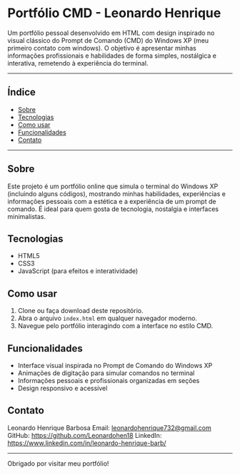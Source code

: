 # Portfólio CMD - Leonardo Henrique

Um portfólio pessoal desenvolvido em HTML com design inspirado no visual clássico do Prompt de Comando (CMD) do Windows XP (meu primeiro contato com windows). O objetivo é apresentar minhas informações profissionais e habilidades de forma simples, nostálgica e interativa, remetendo à experiência do terminal.

---

## Índice

- [Sobre](#sobre)
- [Tecnologias](#tecnologias)
- [Como usar](#como-usar)
- [Funcionalidades](#funcionalidades)
- [Contato](#contato)

---

## Sobre

Este projeto é um portfólio online que simula o terminal do Windows XP (incluindo alguns códigos), mostrando minhas habilidades, experiências e informações pessoais com a estética e a experiência de um prompt de comando. É ideal para quem gosta de tecnologia, nostalgia e interfaces minimalistas.

## Tecnologias

- HTML5
- CSS3
- JavaScript (para efeitos e interatividade)

## Como usar

1. Clone ou faça download deste repositório.
2. Abra o arquivo `index.html` em qualquer navegador moderno.
3. Navegue pelo portfólio interagindo com a interface no estilo CMD.

## Funcionalidades

- Interface visual inspirada no Prompt de Comando do Windows XP
- Animações de digitação para simular comandos no terminal
- Informações pessoais e profissionais organizadas em seções
- Design responsivo e acessível


## Contato

Leonardo Henrique Barbosa
Email: leonardohenrique732@gmail.com 
GitHub: https://github.com/Leonardohen18
LinkedIn: https://www.linkedin.com/in/leonardo-henrique-barb/

---

Obrigado por visitar meu portfólio!
